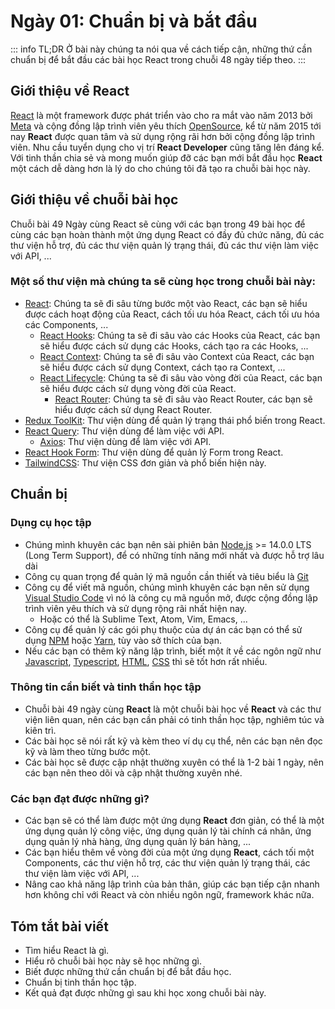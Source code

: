 # Ngày 01: Chuẩn bị và bắt đầu

::: info TL;DR
Ở bài này chúng ta nói qua về cách tiếp cận, những thứ cần chuẩn bị để bắt đầu các bài học React trong chuỗi 48 ngày
tiếp theo.
:::

## Giới thiệu về React

[React](https://react.dev) là một framework được phát triển vào cho ra mắt vào năm 2013 bởi
[Meta](https://about.meta.com) và cộng đồng lập trình viên yêu thích
[OpenSource](https://en.wikipedia.org/wiki/Open_source), kể từ năm 2015 tới nay
**React** được quan tâm và sử dụng rộng rãi hơn bởi cộng đồng lập trình viên.
Nhu cầu tuyển dụng cho vị trí **React Developer** cũng tăng lên đáng kể.
Với tinh thần chia sẻ và mong muốn giúp đỡ các bạn mới bắt đầu học **React** một cách dễ dàng hơn là lý do cho chúng tôi
đã tạo ra chuỗi bài học này.

## Giới thiệu về chuỗi bài học

Chuỗi bài 49 Ngày cùng React sẽ cùng với các bạn trong 49 bài học để cùng các bạn hoàn thành một ứng dụng React có đầy
đủ chức năng, đủ các thư viện hỗ trợ, đủ các thư viện quản lý trạng thái, đủ các thư viện làm việc với API, ...

### Một số thư viện mà chúng ta sẽ cùng học trong chuỗi bài này:

* [React](https://react.dev/): Chúng ta sẽ đi sâu từng bước một vào React, các bạn sẽ hiểu được cách hoạt động của
  React, cách tối ưu hóa React, cách tối ưu hóa các Components, ...
  * [React Hooks](https://reactjs.org/docs/hooks-intro.html): Chúng ta sẽ đi sâu vào các Hooks của React, các bạn sẽ
      hiểu được cách sử dụng các Hooks, cách tạo ra các Hooks, ...
  * [React Context](https://reactjs.org/docs/context.html): Chúng ta sẽ đi sâu vào Context của React, các bạn sẽ
      hiểu được cách sử dụng Context, cách tạo ra Context, ...
  * [React Lifecycle](https://reactjs.org/docs/state-and-lifecycle.html): Chúng ta sẽ đi sâu vào vòng đời của
      React, các bạn sẽ hiểu được cách sử dụng vòng đời của React.
    * [React Router](https://reactrouter.com/): Chúng ta sẽ đi sâu vào React Router, các bạn sẽ hiểu được cách sử dụng
      React Router.
* [Redux ToolKit](https://redux.js.org/): Thư viện dùng để quản lý trạng thái phổ biến trong React.
* [React Query](https://react-query.tanstack.com/): Thư viện dùng để làm việc với API.
    * [Axios](https://axios-http.com/): Thư viện dùng để làm việc với API.
* [React Hook Form](https://react-hook-form.com/): Thư viện dùng để quản lý Form trong React.
* [TailwindCSS](https://tailwindcss.com/): Thư viện CSS đơn giản và phổ biến hiện này.

## Chuẩn bị

### Dụng cụ học tập

* Chúng mình khuyên các bạn nên sài phiên bản [Node.js](https://nodejs.org/en/) >= 14.0.0 LTS (Long Term Support), để có
  những tính năng mới
  nhất và được hỗ trợ lâu dài
* Công cụ quan trọng để quản lý mã nguồn cần thiết và tiêu biểu là [Git](https://git-scm.com/)
* Công cụ để viết mã nguồn, chúng mình khuyên các bạn nên sử dụng [Visual Studio Code](https://code.visualstudio.com/)
  vì nó là công cụ mã nguồn mở, được cộng đồng lập trình viên yêu thích và sử dụng rộng rãi nhất hiện nay.
    * Hoặc có thể là Sublime Text, Atom, Vim, Emacs, ...
* Công cụ để quản lý các gói phụ thuộc của dự án các bạn có thể sử dụng [NPM](https://www.npmjs.com/) hoặc
  [Yarn](https://yarnpkg.com/), tùy vào sở thích của bạn.
* Nếu các bạn có thêm kỹ năng lập trình, biết một ít về các ngôn
  ngữ như [Javascript](https://www.javascript.com/), [Typescript](https://www.typescriptlang.org/), [HTML](https://en.wikipedia.org/wiki/HTML), [CSS](https://en.wikipedia.org/wiki/CSS)
  thì sẽ tốt hơn rất nhiều.

### Thông tin cần biết và tinh thần học tập

* Chuỗi bài 49 ngày cùng **React** là một chuỗi bài học về **React** và các thư viện liên quan, nên các bạn cần phải có
  tinh thần học tập, nghiêm túc và kiên trì.
* Các bài học sẽ nói rất kỹ và kèm theo ví dụ cụ thể, nên các bạn nên đọc kỹ và làm theo từng bước một.
* Các bài học sẽ được cập nhật thường xuyên có thể là 1-2 bài 1 ngày, nên các bạn nên theo dõi và cập nhật thường xuyên
  nhé.

### Các bạn đạt được những gì?

* Các bạn sẽ có thể làm được một ứng dụng **React** đơn giản, có thể là một ứng dụng quản lý công việc, ứng dụng quản lý
  tài chính cá nhân, ứng dụng quản lý nhà hàng, ứng dụng quản lý bán hàng, ...
* Các bạn hiểu thêm về vòng đời của một ứng dụng **React**, cách tối một Components, các thư viện hỗ trợ, các thư viện
  quản lý trạng thái, các thư viện làm việc với API, ...
* Nâng cao khả năng lập trình của bản thân, giúp các bạn tiếp cận nhanh hơn không chỉ với React và còn nhiều ngôn ngữ,
  framework khác nữa.

## Tóm tắt bài viết
- Tìm hiểu React là gì.
- Hiểu rõ chuỗi bài học này sẽ học những gì.
- Biết được những thứ cần chuẩn bị để bắt đầu học.
- Chuẩn bị tinh thần học tập.
- Kết quả đạt được những gì sau khi học xong chuỗi bài này.

